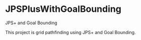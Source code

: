 # JPSPlusWithGoalBounding
JPS+ and Goal Bounding

This project is grid pathfinding using JPS+ and Goal Bounding.

